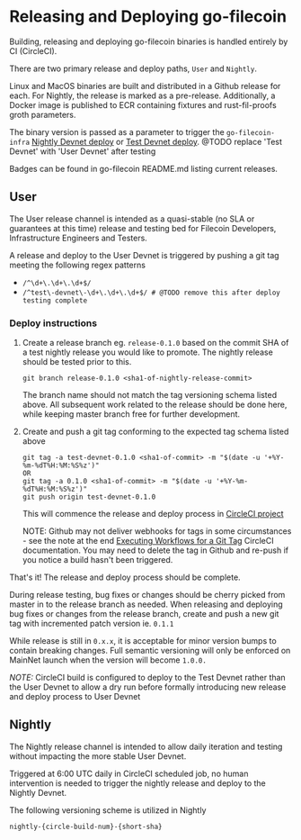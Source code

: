 <!--
 This document is formatted one-sentence-per-line, breaking very long sentences at phrase boundaries.
 This format makes diffs clean and review comments easy to target.
-->

# Releasing and Deploying go-filecoin

Building, releasing and deploying go-filecoin binaries is handled entirely by CI (CircleCI).

There are two primary release and deploy paths, `User` and `Nightly`.

Linux and MacOS binaries are built and distributed in a Github release for each. For Nightly, the release is marked as a pre-release.
Additionally, a Docker image is published to ECR containing fixtures and rust-fil-proofs groth parameters.

The binary version is passed as a parameter to trigger the `go-filecoin-infra` [Nightly Devnet deploy](https://github.com/filecoin-project/go-filecoin-infra/blob/filecoin-nightly/.circleci/config.yml) or [Test Devnet deploy](https://github.com/filecoin-project/go-filecoin-infra/blob/filecoin-testnet/.circleci/config.yml).
@TODO replace 'Test Devnet' with 'User Devnet' after testing

Badges can be found in go-filecoin README.md listing current releases.

## User

The User release channel is intended as a quasi-stable (no SLA or guarantees at this time) release and testing bed
for Filecoin Developers, Infrastructure Engineers and Testers.

A release and deploy to the User Devnet is triggered by pushing a git tag meeting the following regex patterns
- `/^\d+\.\d+\.\d+$/`
- `/^test\-devnet\-\d+\.\d+\.\d+$/ # @TODO remove this after deploy testing complete`

### Deploy instructions

1. Create a release branch eg. `release-0.1.0` based on the commit SHA of a test nightly release you would like to promote.
The nightly release should be tested prior to this.
	```
	git branch release-0.1.0 <sha1-of-nightly-release-commit>
	```
	The branch name should not match the tag versioning schema listed above.
	All subsequent work related to the release should be done here, while keeping master branch free for further development.

2. Create and push a git tag conforming to the expected tag schema listed above
	```
	git tag -a test-devnet-0.1.0 <sha1-of-commit> -m "$(date -u '+%Y-%m-%dT%H:%M:%S%z')"
	OR
	git tag -a 0.1.0 <sha1-of-commit> -m "$(date -u '+%Y-%m-%dT%H:%M:%S%z')"
	git push origin test-devnet-0.1.0
	```
	This will commence the release and deploy process in [CircleCI project](https://circleci.com/gh/filecoin-project/go-filecoin)

	NOTE: Github may not deliver webhooks for tags in some circumstances - see the note at the end [Executing Workflows for a Git Tag](https://circleci.com/docs/2.0/workflows/#executing-workflows-for-a-git-tag) CircleCI documentation.
	You may need to delete the tag in Github and re-push if you notice a build hasn't been triggered.

That's it! The release and deploy process should be complete.

During release testing, bug fixes or changes should be cherry picked from master in to the release branch as needed.
When releasing and deploying bug fixes or changes from the release branch, create and push a new git tag with incremented patch version ie. `0.1.1`

While release is still in `0.x.x`, it is acceptable for minor version bumps to contain breaking changes. Full semantic versioning will only be enforced on MainNet launch when the version will become `1.0.0.`

*NOTE:* CircleCI build is configured to deploy to the Test Devnet rather than the User Devnet to allow a dry run
before formally introducing new release and deploy process to User Devnet

 ## Nightly

The Nightly release channel is intended to allow daily iteration and testing without impacting the more stable User Devnet.

Triggered at 6:00 UTC daily in CircleCI scheduled job, no human intervention is needed to trigger the nightly release and deploy to the Nightly Devnet.

The following versioning scheme is utilized in Nightly
```
nightly-{circle-build-num}-{short-sha}
```
